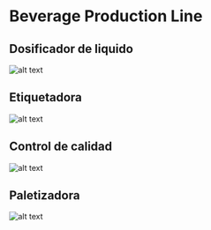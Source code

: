 # Beverage Production Line

## Dosificador de liquido

![alt text](https://github.com/WilberRojas/beverage-production-line/blob/main/Media/llenadora.gif)

## Etiquetadora

![alt text](https://github.com/WilberRojas/beverage-production-line/blob/main/Media/etiquetadora.gif)

## Control de calidad

![alt text](https://github.com/WilberRojas/beverage-production-line/blob/main/Media/control%20de%20calidad.gif)

## Paletizadora

![alt text](https://github.com/WilberRojas/beverage-production-line/blob/main/Media/palletizer.gif)
